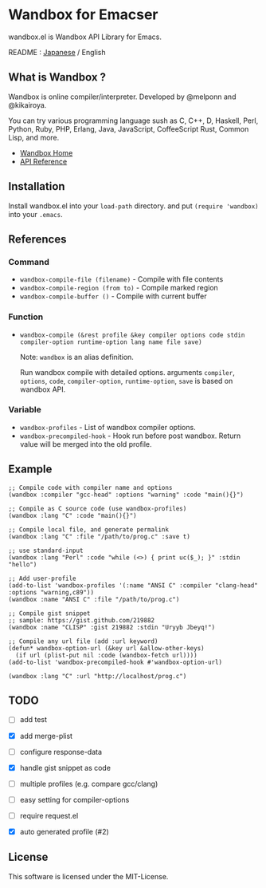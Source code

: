 Wandbox for Emacser
===================

wandbox.el is Wandbox API Library for Emacs.

README : [Japanese](README.ja.md) / English


What is Wandbox ?
-----------------

Wandbox is online compiler/interpreter.
Developed by @melponn and @kikairoya.

You can try various programming language sush as C, C++, D, Haskell,
Perl, Python, Ruby, PHP, Erlang, Java, JavaScript, CoffeeScript Rust,
Common Lisp, and more.

* [Wandbox Home](http://melpon.org/wandbox/)
* [API Reference](https://github.com/melpon/wandbox/blob/master/kennel2/API.rst)


Installation
------------

Install wandbox.el into your `load-path` directory.
and put `(require 'wandbox)` into your `.emacs`.


References
----------

### Command

* `wandbox-compile-file (filename)`  - Compile with file contents
* `wandbox-compile-region (from to)` - Compile marked region
* `wandbox-compile-buffer ()`        - Compile with current buffer

### Function

* `wandbox-compile (&rest profile &key compiler options code stdin compiler-option runtime-option lang name file save)`

  Note: `wandbox` is an alias definition.

  Run wandbox compile with detailed options.
  arguments `compiler`, `options`, `code`, `compiler-option`, `runtime-option`,
  `save` is based on wandbox API.

### Variable

* `wandbox-profiles` - List of wandbox compiler options.
* `wandbox-precompiled-hook` - Hook run before post wandbox. Return value will be merged into the old profile.


Example
-------

```elisp
;; Compile code with compiler name and options
(wandbox :compiler "gcc-head" :options "warning" :code "main(){}")
```

```elisp
;; Compile as C source code (use wandbox-profiles)
(wandbox :lang "C" :code "main(){}")
```

```elisp
;; Compile local file, and generate permalink
(wandbox :lang "C" :file "/path/to/prog.c" :save t)
```

```elisp
;; use standard-input
(wandbox :lang "Perl" :code "while (<>) { print uc($_); }" :stdin "hello")
```

```elisp
;; Add user-profile
(add-to-list 'wandbox-profiles '(:name "ANSI C" :compiler "clang-head" :options "warning,c89"))
(wandbox :name "ANSI C" :file "/path/to/prog.c")
```

```elisp
;; Compile gist snippet
;; sample: https://gist.github.com/219882
(wandbox :name "CLISP" :gist 219882 :stdin "Uryyb Jbeyq!")
```

```elisp
;; Compile any url file (add :url keyword)
(defun* wandbox-option-url (&key url &allow-other-keys)
  (if url (plist-put nil :code (wandbox-fetch url))))
(add-to-list 'wandbox-precompiled-hook #'wandbox-option-url)

(wandbox :lang "C" :url "http://localhost/prog.c")
```


TODO
----

- [ ] add test
- [x] add merge-plist
- [ ] configure response-data
- [x] handle gist snippet as code
- [ ] multiple profiles (e.g. compare gcc/clang)
- [ ] easy setting for compiler-options
- [ ] require request.el
- [x] auto generated profile (#2)


License
-------

This software is licensed under the MIT-License.
